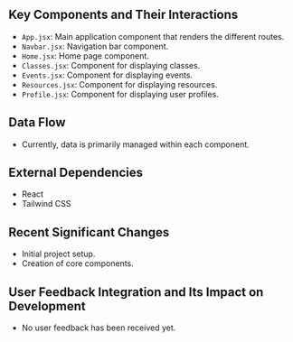 ## Key Components and Their Interactions
- `App.jsx`: Main application component that renders the different routes.
- `Navbar.jsx`: Navigation bar component.
- `Home.jsx`: Home page component.
- `Classes.jsx`: Component for displaying classes.
- `Events.jsx`: Component for displaying events.
- `Resources.jsx`: Component for displaying resources.
- `Profile.jsx`: Component for displaying user profiles.

## Data Flow
- Currently, data is primarily managed within each component.

## External Dependencies
- React
- Tailwind CSS

## Recent Significant Changes
- Initial project setup.
- Creation of core components.

## User Feedback Integration and Its Impact on Development
- No user feedback has been received yet.
